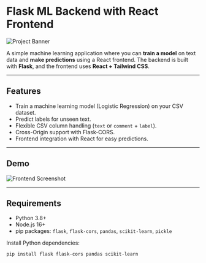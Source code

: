 # Flask ML Backend with React Frontend

![Project Banner](path/to/your/image.png)

A simple machine learning application where you can **train a model** on text data and **make predictions** using a React frontend. The backend is built with **Flask**, and the frontend uses **React + Tailwind CSS**.

---

## Features

- Train a machine learning model (Logistic Regression) on your CSV dataset.
- Predict labels for unseen text.
- Flexible CSV column handling (`text` or `comment` + `label`).
- Cross-Origin support with Flask-CORS.
- Frontend integration with React for easy predictions.

---

## Demo

![Frontend Screenshot](path/to/simage1.png)

---

## Requirements

- Python 3.8+
- Node.js 16+
- pip packages: `flask`, `flask-cors`, `pandas`, `scikit-learn`, `pickle`

Install Python dependencies:

```bash
pip install flask flask-cors pandas scikit-learn
